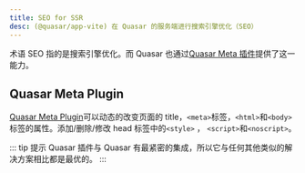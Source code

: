 ```yaml
---
title: SEO for SSR
desc: (@quasar/app-vite) 在 Quasar 的服务端进行搜索引擎优化（SEO）
---
```


术语 SEO 指的是搜索引擎优化。而 Quasar 也通过[Quasar Meta 插件](/quasar-plugins/meta)提供了这一能力。

## Quasar Meta Plugin

[Quasar Meta Plugin](/quasar-plugins/meta)可以动态的改变页面的 title，`<meta>`标签，`<html>`和`<body>`标签的属性。添加/删除/修改 head 标签中的`<style>` ， `<script>`和`<noscript>`。

::: tip 提示
Quasar 插件与 Quasar 有最紧密的集成，所以它与任何其他类似的解决方案相比都是最优的。
:::
